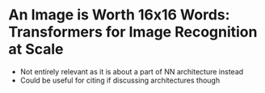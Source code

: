 # An Image is Worth 16x16 Words: Transformers for Image Recognition at Scale
* Not entirely relevant as it is about a part of NN architecture instead
* Could be useful for citing if discussing architectures though